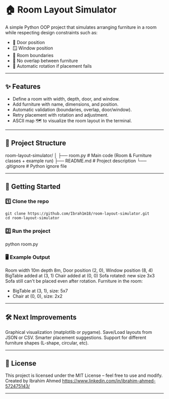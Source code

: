 # 🏠 Room Layout Simulator  

A simple Python OOP project that simulates arranging furniture in a room while respecting design constraints such as:  
- 🚪 Door position  
- 🪟 Window position  
- 📏 Room boundaries  
- 🚫 No overlap between furniture  
- 🔄 Automatic rotation if placement fails  

---

## ✨ Features
- Define a room with width, depth, door, and window.  
- Add furniture with name, dimensions, and position.  
- Automatic validation (boundaries, overlap, door/window).  
- Retry placement with rotation and adjustment.  
- ASCII map 🗺️ to visualize the room layout in the terminal.  

---

## 📂 Project Structure
room-layout-simulator/
│
├── room.py # Main code (Room & Furniture classes + example run)
├── README.md # Project description
└── .gitignore # Python ignore file

---

## 🚀 Getting Started  

### 1️⃣ Clone the repo
```
git clone https://github.com/Ibrah1m18/room-layout-simulator.git
cd room-layout-simulator
```
### 2️⃣ Run the project
python room.py

### 🖥️ Example Output
Room width 10m depth 8m, Door position (2, 0), Window position (8, 4)
BigTable added at (3, 1)
Chair added at (0, 0)
Sofa rotated: new size 3x3
Sofa still can't be placed even after rotation.
Furniture in the room:
- BigTable at (3, 1), size: 5x7
- Chair at (0, 0), size: 2x2

---

## 🛠️ Next Improvements
Graphical visualization (matplotlib or pygame).
Save/Load layouts from JSON or CSV.
Smarter placement suggestions.
Support for different furniture shapes (L-shape, circular, etc).

---

## 📜 License
This project is licensed under the MIT License – feel free to use and modify.
Created by Ibrahim Ahmed 
https://www.linkedin.com/in/ibrahim-ahmed-572475143/

--- 

